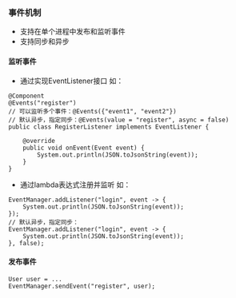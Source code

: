 ### 事件机制

- 支持在单个进程中发布和监听事件
- 支持同步和异步

#### 监听事件

- 通过实现EventListener接口 如：

```
@Component
@Events("register")
// 可以监听多个事件：@Events({"event1", "event2"})
// 默认异步，指定同步：@Events(value = "register", async = false)
public class RegisterListener implements EventListener {
    
    @override
    public void onEvent(Event event) {
        System.out.println(JSON.toJsonString(event));
    }
}
```

- 通过lambda表达式注册并监听 如：

```
EventManager.addListener("login", event -> {
    System.out.println(JSON.toJsonString(event));
});
// 默认异步，指定同步：
EventManager.addListener("login", event -> {
    System.out.println(JSON.toJsonString(event));
}, false);
```

#### 发布事件

```
User user = ...
EventManager.sendEvent("register", user);
```